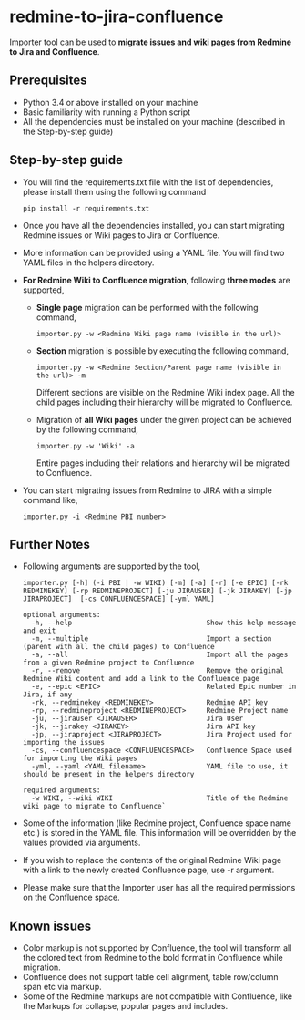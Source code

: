 # redmine-to-jira-confluence
Importer tool can be used to **migrate issues and wiki pages from Redmine to Jira and Confluence**.

## Prerequisites
 * Python 3.4 or above installed on your machine
 * Basic familiarity with running a Python script
 * All the dependencies must be installed on your machine (described in the Step-by-step guide)

## Step-by-step guide

 * You will find the requirements.txt file with the list of dependencies, please install them using the following command
 
   `pip install -r requirements.txt`
 
 * Once you have all the dependencies installed, you can start migrating Redmine issues or Wiki pages to Jira or Confluence.
 * More information can be provided using a YAML file. You will find two YAML files in the helpers directory.
 * **For Redmine Wiki to Confluence migration**, following **three modes** are supported,
    
   -  **Single page** migration can be performed with the following command,
   
      `importer.py -w <Redmine Wiki page name (visible in the url)>`
   
   -  **Section** migration is possible by executing the following command,
  
      `importer.py -w <Redmine Section/Parent page name (visible in the url)> -m`
   
      Different sections are visible on the Redmine Wiki index page.  All the child pages including their hierarchy will be migrated to Confluence.

   -  Migration of **all Wiki pages** under the given project can be achieved by the following command,

      `importer.py -w 'Wiki' -a`
  
      Entire pages including their relations and hierarchy will be migrated to Confluence.
      
* You can start migrating issues from Redmine to JIRA with a simple command like,

     `importer.py -i <Redmine PBI number>`
    
## Further Notes

* Following arguments are supported by the tool,

    `importer.py [-h] (-i PBI | -w WIKI) [-m] [-a] [-r] [-e EPIC] [-rk REDMINEKEY] [-rp REDMINEPROJECT] [-ju JIRAUSER] [-jk JIRAKEY] [-jp JIRAPROJECT] 
    [-cs CONFLUENCESPACE] [-yml YAML]`
 
      optional arguments:
        -h, --help                                 Show this help message and exit
        -m, --multiple                             Import a section (parent with all the child pages) to Confluence
        -a, --all                                  Import all the pages from a given Redmine project to Confluence
        -r, --remove                               Remove the original Redmine Wiki content and add a link to the Confluence page
        -e, --epic <EPIC>                          Related Epic number in Jira, if any
        -rk, --redminekey <REDMINEKEY>             Redmine API key
        -rp, --redmineproject <REDMINEPROJECT>     Redmine Project name
        -ju, --jirauser <JIRAUSER>                 Jira User
        -jk, --jirakey <JIRAKEY>                   Jira API key
        -jp, --jiraproject <JIRAPROJECT>           Jira Project used for importing the issues
        -cs, --confluencespace <CONFLUENCESPACE>   Confluence Space used for importing the Wiki pages
        -yml, --yaml <YAML filename>               YAML file to use, it should be present in the helpers directory

      required arguments:
        -w WIKI, --wiki WIKI                       Title of the Redmine wiki page to migrate to Confluence`

* Some of the information (like Redmine project, Confluence space name etc.) is stored in the YAML file. This information will be overridden by the values provided via arguments.
* If you wish to replace the contents of the original Redmine Wiki page with a link to the newly created Confluence page, use -r argument.
* Please make sure that the Importer user has all the required permissions on the Confluence space.

## Known issues
* Color markup is not supported by Confluence, the tool will transform all the colored text from Redmine to the bold format in Confluence while migration.
* Confluence does not support table cell alignment, table row/column span etc via markup.
* Some of the Redmine markups are not compatible with Confluence, like the Markups for collapse, popular pages and includes.
